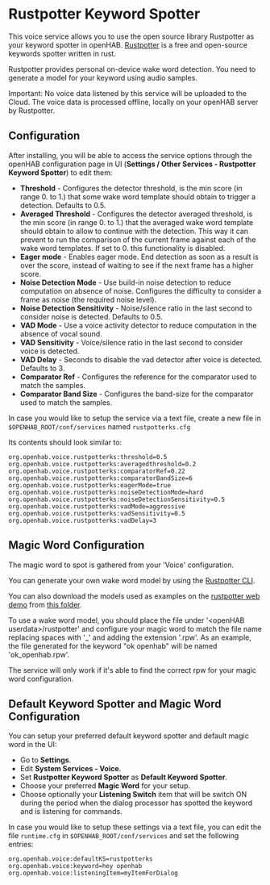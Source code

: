 # Rustpotter Keyword Spotter

This voice service allows you to use the open source library Rustpotter as your keyword spotter in openHAB.
[Rustpotter](https://github.com/GiviMAD/rustpotter) is a free and open-source keywords spotter written in rust.

Rustpotter provides personal on-device wake word detection. You need to generate a model for your keyword using audio samples.

Important: No voice data listened by this service will be uploaded to the Cloud.
The voice data is processed offline, locally on your openHAB server by Rustpotter.

## Configuration

After installing, you will be able to access the service options through the openHAB configuration page in UI (**Settings / Other Services - Rustpotter Keyword Spotter**) to edit them:

* **Threshold** - Configures the detector threshold, is the min score (in range 0. to 1.) that some wake word template should obtain to trigger a detection. Defaults to 0.5.
* **Averaged Threshold** - Configures the detector averaged threshold, is the min score (in range 0. to 1.) that the averaged wake word template should obtain to allow to continue with the detection. This way it can prevent to run the comparison of the current frame against each of the wake word templates. If set to 0. this functionality is disabled.
* **Eager mode** - Enables eager mode. End detection as soon as a result is over the score, instead of waiting to see if the next frame has a higher score.
* **Noise Detection Mode** - Use build-in noise detection to reduce computation on absence of noise. Configures the difficulty to consider a frame as noise (the required noise level).
* **Noise Detection Sensitivity** - Noise/silence ratio in the last second to consider noise is detected. Defaults to 0.5.
* **VAD Mode** - Use a voice activity detector to reduce computation in the absence of vocal sound.
* **VAD Sensitivity** - Voice/silence ratio in the last second to consider voice is detected.
* **VAD Delay** - Seconds to disable the vad detector after voice is detected. Defaults to 3.
* **Comparator Ref** - Configures the reference for the comparator used to match the samples.
* **Comparator Band Size** - Configures the band-size for the comparator used to match the samples.


In case you would like to setup the service via a text file, create a new file in `$OPENHAB_ROOT/conf/services` named `rustpotterks.cfg`

Its contents should look similar to:

```
org.openhab.voice.rustpotterks:threshold=0.5
org.openhab.voice.rustpotterks:averagedthreshold=0.2
org.openhab.voice.rustpotterks:comparatorRef=0.22
org.openhab.voice.rustpotterks:comparatorBandSize=6
org.openhab.voice.rustpotterks:eagerMode=true
org.openhab.voice.rustpotterks:noiseDetectionMode=hard
org.openhab.voice.rustpotterks:noiseDetectionSensitivity=0.5
org.openhab.voice.rustpotterks:vadMode=aggressive
org.openhab.voice.rustpotterks:vadSensitivity=0.5
org.openhab.voice.rustpotterks:vadDelay=3
```

## Magic Word Configuration

The magic word to spot is gathered from your 'Voice' configuration. 

You can generate your own wake word model by using the [Rustpotter CLI](https://github.com/GiviMAD/rustpotter-cli).

You can also download the models used as examples on the [rustpotter web demo](https://givimad.github.io/rustpotter-worklet-demo/) from [this folder](https://github.com/GiviMAD/rustpotter-worklet-demo/tree/main/static).

To use a wake word model, you should place the file under '\<openHAB userdata\>/rustpotter' and configure your magic word to match the file name replacing spaces with '_' and adding the extension '.rpw'.
As an example, the file generated for the keyword "ok openhab" will be named 'ok_openhab.rpw'.

The service will only work if it's able to find the correct rpw for your magic word configuration.


## Default Keyword Spotter and Magic Word Configuration

You can setup your preferred default keyword spotter and default magic word in the UI:

* Go to **Settings**.
* Edit **System Services - Voice**.
* Set **Rustpotter Keyword Spotter** as **Default Keyword Spotter**.
* Choose your preferred **Magic Word** for your setup.
* Choose optionally your **Listening Switch** item that will be switch ON during the period when the dialog processor has spotted the keyword and is listening for commands.

In case you would like to setup these settings via a text file, you can edit the file `runtime.cfg` in `$OPENHAB_ROOT/conf/services` and set the following entries:

```
org.openhab.voice:defaultKS=rustpotterks
org.openhab.voice:keyword=hey openhab
org.openhab.voice:listeningItem=myItemForDialog
```
